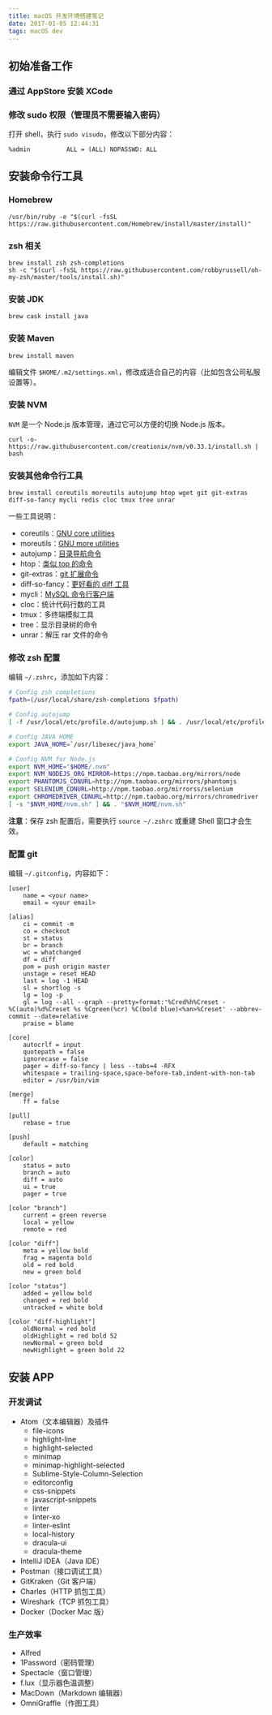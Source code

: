 ```yaml
---
title: macOS 开发环境搭建笔记
date: 2017-01-05 12:44:31
tags: macOS dev
---
```


## 初始准备工作

### 通过 AppStore 安装 XCode

### 修改 sudo 权限（管理员不需要输入密码）

打开 shell，执行 `sudo visudo`，修改以下部分内容：

```
%admin          ALL = (ALL) NOPASSWD: ALL
```

<!-- more -->

## 安装命令行工具

### Homebrew

```
/usr/bin/ruby -e "$(curl -fsSL https://raw.githubusercontent.com/Homebrew/install/master/install)"
```

### zsh 相关

```
brew install zsh zsh-completions
sh -c "$(curl -fsSL https://raw.githubusercontent.com/robbyrussell/oh-my-zsh/master/tools/install.sh)"
```

### 安装 JDK

```
brew cask install java
```

### 安装 Maven

```
brew install maven
```

编辑文件 `$HOME/.m2/settings.xml`，修改成适合自己的内容（比如包含公司私服设置等）。

### 安装 NVM

`NVM` 是一个 Node.js 版本管理，通过它可以方便的切换 Node.js 版本。

```
curl -o- https://raw.githubusercontent.com/creationix/nvm/v0.33.1/install.sh | bash
```

### 安装其他命令行工具

```
brew install coreutils moreutils autojump htop wget git git-extras diff-so-fancy mycli redis cloc tmux tree unrar
```

一些工具说明：

- coreutils：[GNU core utilities](https://www.gnu.org/software/coreutils/)
- moreutils：[GNU more utilities](https://www.gnu.org/software/moreutils/)
- autojump：[目录导航命令](https://github.com/wting/autojump)
- htop：[类似 top 的命令](https://hisham.hm/htop/)
- git-extras：[git 扩展命令](https://github.com/tj/git-extras/blob/master/Commands.md)
- diff-so-fancy：[更好看的 diff 工具](https://github.com/so-fancy/diff-so-fancy)
- mycli：[MySQL 命令行客户端](https://github.com/dbcli/mycli)
- cloc：统计代码行数的工具
- tmux：多终端模拟工具
- tree：显示目录树的命令
- unrar：解压 rar 文件的命令

### 修改 zsh 配置

编辑 `~/.zshrc`，添加如下内容：

```sh
# Config zsh completions
fpath=(/usr/local/share/zsh-completions $fpath)

# Config autojump
[ -f /usr/local/etc/profile.d/autojump.sh ] && . /usr/local/etc/profile.d/autojump.sh

# Config JAVA HOME
export JAVA_HOME=`/usr/libexec/java_home`

# Config NVM for Node.js
export NVM_HOME="$HOME/.nvm"
export NVM_NODEJS_ORG_MIRROR=https://npm.taobao.org/mirrors/node
export PHANTOMJS_CDNURL=http://npm.taobao.org/mirrors/phantomjs
export SELENIUM_CDNURL=http://npm.taobao.org/mirrorss/selenium
export CHROMEDRIVER_CDNURL=http://npm.taobao.org/mirrors/chromedriver
[ -s "$NVM_HOME/nvm.sh" ] && . "$NVM_HOME/nvm.sh"
```

**注意**：保存 zsh 配置后，需要执行 `source ~/.zshrc` 或重建 Shell 窗口才会生效。

### 配置 git

编辑 `~/.gitconfig`，内容如下：

```
[user]
    name = <your name>
    email = <your email>

[alias]
    ci = commit -m
    co = checkout
    st = status
    br = branch
    wc = whatchanged
    df = diff
    pom = push origin master
    unstage = reset HEAD
    last = log -1 HEAD
    sl = shortlog -s
    lg = log -p
    gl = log --all --graph --pretty=format:'%Cred%h%Creset -%C(auto)%d%Creset %s %Cgreen(%cr) %C(bold blue)<%an>%Creset' --abbrev-commit --date=relative
    praise = blame

[core]
    autocrlf = input
    quotepath = false
    ignorecase = false
    pager = diff-so-fancy | less --tabs=4 -RFX
    whitespace = trailing-space,space-before-tab,indent-with-non-tab
    editor = /usr/bin/vim

[merge]
    ff = false

[pull]
    rebase = true

[push]
    default = matching

[color]
    status = auto
    branch = auto
    diff = auto
    ui = true
    pager = true

[color "branch"]
    current = green reverse
    local = yellow
    remote = red

[color "diff"]
    meta = yellow bold
    frag = magenta bold
    old = red bold
    new = green bold

[color "status"]
    added = yellow bold
    changed = red bold
    untracked = white bold

[color "diff-highlight"]
    oldNormal = red bold
    oldHighlight = red bold 52
    newNormal = green bold
    newHighlight = green bold 22
```

## 安装 APP

### 开发调试

- Atom（文本编辑器）及插件
  - file-icons
  - highlight-line
  - highlight-selected
  - minimap
  - minimap-highlight-selected
  - Sublime-Style-Column-Selection
  - editorconfig
  - css-snippets
  - javascript-snippets
  - linter
  - linter-xo
  - linter-eslint
  - local-history
  - dracula-ui
  - dracula-theme
- IntelliJ IDEA（Java IDE）
- Postman（接口调试工具）
- GitKraken（Git 客户端）
- Charles（HTTP 抓包工具）
- Wireshark（TCP 抓包工具）
- Docker（Docker Mac 版）

### 生产效率

- Alfred
- 1Password（密码管理）
- Spectacle（窗口管理）
- f.lux（显示器色温调整）
- MacDown（Markdown 编辑器）
- OmniGraffle（作图工具）
